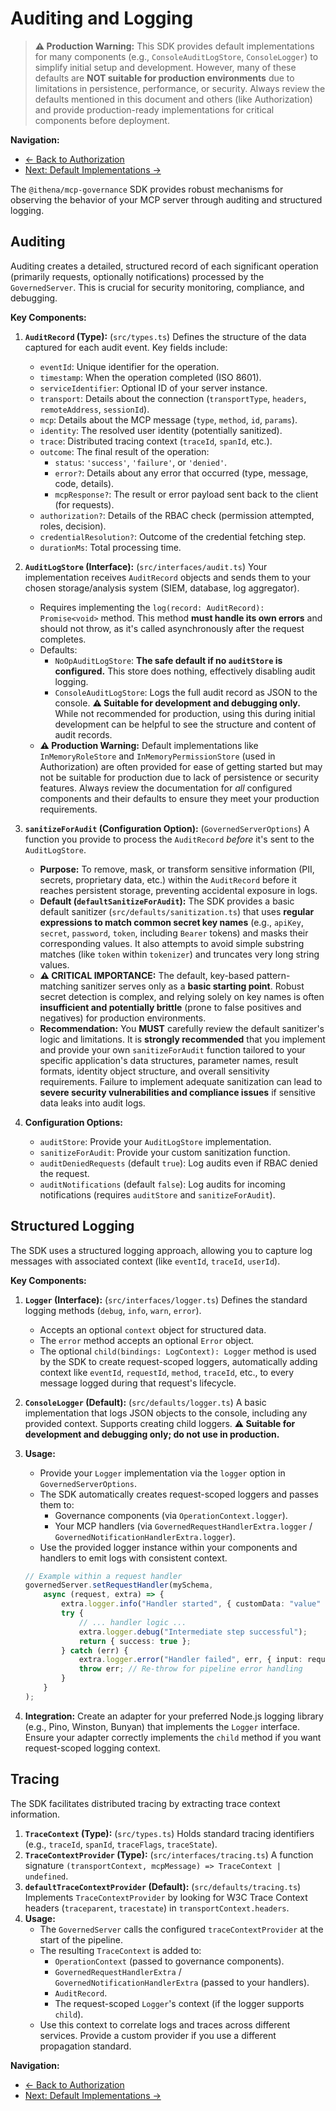 # Auditing and Logging

> **⚠️ Production Warning:** This SDK provides default implementations for many components (e.g., `ConsoleAuditLogStore`, `ConsoleLogger`) to simplify initial setup and development. However, many of these defaults are **NOT suitable for production environments** due to limitations in persistence, performance, or security. Always review the defaults mentioned in this document and others (like Authorization) and provide production-ready implementations for critical components before deployment.

**Navigation:**
* [← Back to Authorization](./authorization.md)
* [Next: Default Implementations →](./defaults.md)

The `@ithena/mcp-governance` SDK provides robust mechanisms for observing the behavior of your MCP server through auditing and structured logging.

## Auditing

Auditing creates a detailed, structured record of each significant operation (primarily requests, optionally notifications) processed by the `GovernedServer`. This is crucial for security monitoring, compliance, and debugging.

**Key Components:**

1.  **`AuditRecord` (Type):** (`src/types.ts`) Defines the structure of the data captured for each audit event. Key fields include:
    *   `eventId`: Unique identifier for the operation.
    *   `timestamp`: When the operation completed (ISO 8601).
    *   `serviceIdentifier`: Optional ID of your server instance.
    *   `transport`: Details about the connection (`transportType`, `headers`, `remoteAddress`, `sessionId`).
    *   `mcp`: Details about the MCP message (`type`, `method`, `id`, `params`).
    *   `identity`: The resolved user identity (potentially sanitized).
    *   `trace`: Distributed tracing context (`traceId`, `spanId`, etc.).
    *   `outcome`: The final result of the operation:
        *   `status`: `'success'`, `'failure'`, or `'denied'`.
        *   `error?`: Details about any error that occurred (type, message, code, details).
        *   `mcpResponse?`: The result or error payload sent back to the client (for requests).
    *   `authorization?`: Details of the RBAC check (permission attempted, roles, decision).
    *   `credentialResolution?`: Outcome of the credential fetching step.
    *   `durationMs`: Total processing time.

2.  **`AuditLogStore` (Interface):** (`src/interfaces/audit.ts`) Your implementation receives `AuditRecord` objects and sends them to your chosen storage/analysis system (SIEM, database, log aggregator).
    *   Requires implementing the `log(record: AuditRecord): Promise<void>` method. This method **must handle its own errors** and should not throw, as it's called asynchronously after the request completes.
    *   Defaults:
        *   `NoOpAuditLogStore`: **The safe default if no `auditStore` is configured.** This store does nothing, effectively disabling audit logging.
        *   `ConsoleAuditLogStore`: Logs the full audit record as JSON to the console. **⚠️ Suitable for development and debugging only.** While not recommended for production, using this during initial development can be helpful to see the structure and content of audit records.
    *   **⚠️ Production Warning:** Default implementations like `InMemoryRoleStore` and `InMemoryPermissionStore` (used in Authorization) are often provided for ease of getting started but may not be suitable for production due to lack of persistence or security features. Always review the documentation for *all* configured components and their defaults to ensure they meet your production requirements.

3.  **`sanitizeForAudit` (Configuration Option):** (`GovernedServerOptions`) A function you provide to process the `AuditRecord` *before* it's sent to the `AuditLogStore`.
    *   **Purpose:** To remove, mask, or transform sensitive information (PII, secrets, proprietary data, etc.) within the `AuditRecord` before it reaches persistent storage, preventing accidental exposure in logs.
    *   **Default (`defaultSanitizeForAudit`):** The SDK provides a basic default sanitizer (`src/defaults/sanitization.ts`) that uses **regular expressions to match common secret key names** (e.g., `apiKey`, `secret`, `password`, `token`, including `Bearer` tokens) and masks their corresponding values. It also attempts to avoid simple substring matches (like `token` within `tokenizer`) and truncates very long string values.
    *   **⚠️ CRITICAL IMPORTANCE:** The default, key-based pattern-matching sanitizer serves only as a **basic starting point**. Robust secret detection is complex, and relying solely on key names is often **insufficient and potentially brittle** (prone to false positives and negatives) for production environments.
    *   **Recommendation:** You **MUST** carefully review the default sanitizer's logic and limitations. It is **strongly recommended** that you implement and provide your own `sanitizeForAudit` function tailored to your specific application's data structures, parameter names, result formats, identity object structure, and overall sensitivity requirements. Failure to implement adequate sanitization can lead to **severe security vulnerabilities and compliance issues** if sensitive data leaks into audit logs.

4.  **Configuration Options:**
    *   `auditStore`: Provide your `AuditLogStore` implementation.
    *   `sanitizeForAudit`: Provide your custom sanitization function.
    *   `auditDeniedRequests` (default `true`): Log audits even if RBAC denied the request.
    *   `auditNotifications` (default `false`): Log audits for incoming notifications (requires `auditStore` and `sanitizeForAudit`).

## Structured Logging

The SDK uses a structured logging approach, allowing you to capture log messages with associated context (like `eventId`, `traceId`, `userId`).

**Key Components:**

1.  **`Logger` (Interface):** (`src/interfaces/logger.ts`) Defines the standard logging methods (`debug`, `info`, `warn`, `error`).
    *   Accepts an optional `context` object for structured data.
    *   The `error` method accepts an optional `Error` object.
    *   The optional `child(bindings: LogContext): Logger` method is used by the SDK to create request-scoped loggers, automatically adding context like `eventId`, `requestId`, `method`, `traceId`, etc., to every message logged during that request's lifecycle.

2.  **`ConsoleLogger` (Default):** (`src/defaults/logger.ts`) A basic implementation that logs JSON objects to the console, including any provided context. Supports creating child loggers. **⚠️ Suitable for development and debugging only; do not use in production.**

3.  **Usage:**
    *   Provide your `Logger` implementation via the `logger` option in `GovernedServerOptions`.
    *   The SDK automatically creates request-scoped loggers and passes them to:
        *   Governance components (via `OperationContext.logger`).
        *   Your MCP handlers (via `GovernedRequestHandlerExtra.logger` / `GovernedNotificationHandlerExtra.logger`).
    *   Use the provided logger instance within your components and handlers to emit logs with consistent context.

    ```typescript
    // Example within a request handler
    governedServer.setRequestHandler(mySchema,
        async (request, extra) => {
            extra.logger.info("Handler started", { customData: "value" });
            try {
                // ... handler logic ...
                extra.logger.debug("Intermediate step successful");
                return { success: true };
            } catch (err) {
                extra.logger.error("Handler failed", err, { input: request.params });
                throw err; // Re-throw for pipeline error handling
            }
        }
    );
    ```

4.  **Integration:** Create an adapter for your preferred Node.js logging library (e.g., Pino, Winston, Bunyan) that implements the `Logger` interface. Ensure your adapter correctly implements the `child` method if you want request-scoped logging context.

## Tracing

The SDK facilitates distributed tracing by extracting trace context information.

1.  **`TraceContext` (Type):** (`src/types.ts`) Holds standard tracing identifiers (e.g., `traceId`, `spanId`, `traceFlags`, `traceState`).
2.  **`TraceContextProvider` (Type):** (`src/interfaces/tracing.ts`) A function signature `(transportContext, mcpMessage) => TraceContext | undefined`.
3.  **`defaultTraceContextProvider` (Default):** (`src/defaults/tracing.ts`) Implements `TraceContextProvider` by looking for W3C Trace Context headers (`traceparent`, `tracestate`) in `transportContext.headers`.
4.  **Usage:**
    *   The `GovernedServer` calls the configured `traceContextProvider` at the start of the pipeline.
    *   The resulting `TraceContext` is added to:
        *   `OperationContext` (passed to governance components).
        *   `GovernedRequestHandlerExtra` / `GovernedNotificationHandlerExtra` (passed to your handlers).
        *   `AuditRecord`.
        *   The request-scoped `Logger`'s context (if the logger supports `child`).
    *   Use this context to correlate logs and traces across different services. Provide a custom provider if you use a different propagation standard.

**Navigation:**
* [← Back to Authorization](./authorization.md)
* [Next: Default Implementations →](./defaults.md) 